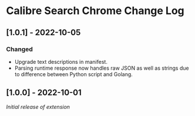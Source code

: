 # Calibre Search Chrome Change Log

## [1.0.1] - 2022-10-05
### Changed
- Upgrade text descriptions in manifest.
- Parsing runtime response now handles raw JSON as well as strings due to difference between Python script and Golang.

## [1.0.0] - 2022-10-01
_Initial release of extension_
